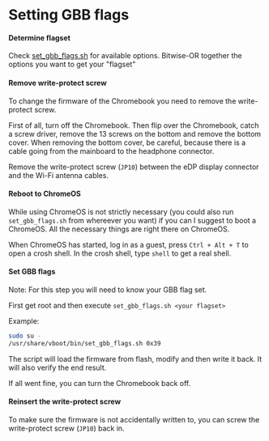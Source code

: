 # Setting GBB flags


#### Determine flagset

Check [set_gbb_flags.sh](https://chromium.googlesource.com/chromiumos/platform/vboot_reference/+/HEAD/scripts/image_signing/set_gbb_flags.sh) for available options.
Bitwise-OR together the options you want to get your "flagset"

#### Remove write-protect screw

To change the firmware of the Chromebook you need to remove the
write-protect screw.

First of all, turn off the Chromebook.  Then flip over the Chromebook,
catch a screw driver, remove the 13 screws on the bottom and remove
the bottom cover.  When removing the bottom cover, be careful, because
there is a cable going from the mainboard to the headphone connector.

Remove the write-protect screw (`JP10`) between the eDP display
connector and the Wi-Fi antenna cables.

#### Reboot to ChromeOS

While using ChromeOS is not strictly necessary (you could also run
`set_gbb_flags.sh` from whereever you want) if you can I suggest to
boot a ChromeOS.  All the necessary things are right there on
ChromeOS.

When ChromeOS has started, log in as a guest, press `Ctrl + Alt + T`
to open a crosh shell.  In the crosh shell, type `shell` to get a real
shell.


#### Set GBB flags

Note: For this step you will need to know your GBB flag set.

First get root and then execute `set_gbb_flags.sh <your flagset>`

Example:
```sh
sudo su -
/usr/share/vboot/bin/set_gbb_flags.sh 0x39
```

The script will load the firmware from flash, modify and then write it back.
It will also verify the end result.

If all went fine, you can turn the Chromebook back off.

#### Reinsert the write-protect screw

To make sure the firmware is not accidentally written to, you can
screw the write-protect screw (`JP10`) back in.
